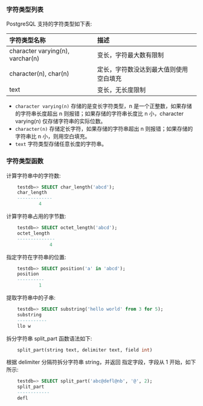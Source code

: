 
### 字符类型列表

PostgreSQL 支持的字符类型如下表:

| 字符类型名称  | 描述 |
|:-------------|:----|
| character varying(n), varchar(n) | 变长，字符最大数有限制 |
| character(n), char(n) | 定长，字符数没达到最大值则使用空白填充 |
| text | 变长，无长度限制 |

* `character varying(n)` 存储的是变长字符类型，n 是一个正整数，如果存储的字符串长度超出 n 则报错；如果存储的字符串长度比 n 小，character varying(n) 仅存储字符串的实际位数。
* `character(n)` 存储定长字符，如果存储的字符串超出 n 则报错；如果存储的字符串比 n 小，则用空白填充。
* `text` 字符类型存储任意长度的字符串。

### 字符类型函数

计算字符串中的字符数:
```sql
    testdb=> SELECT char_length('abcd');
    char_length 
    -------------
            4
```

计算字符串占用的字节数:
```sql
    testdb=> SELECT octet_length('abcd');
    octet_length 
    --------------
                4
```

指定字符在字符串的位置:
```sql
    testdb=> SELECT position('a' in 'abcd');
    position 
    ----------
            1
```

提取字符串中的子串:
```sql
    testdb=> SELECT substring('hello world' from 3 for 5);
    substring 
    -----------
    llo w
```

拆分字符串 split_part 函数语法如下:
```sql
    split_part(string text, delimiter text, field int)
```
根据 delimiter 分隔符拆分字符串 string，并返回 指定字段，字段从 1 开始，如下所示:
```sql
    testdb=> SELECT split_part('abc@defl@nb', '@', 2);
    split_part 
    ------------
    defl
```
